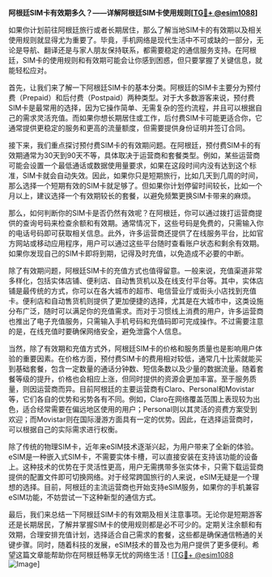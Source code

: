 **阿根廷SIM卡有效期多久？——详解阿根廷SIM卡使用规则[[TG💪+ @esim1088](https://t.me/s/esim1088)]**

如果你计划前往阿根廷旅行或者长期居住，那么了解当地SIM卡的有效期以及相关使用规则就显得尤为重要了。毕竟，手机网络是现代生活中不可或缺的一部分，无论是导航、翻译还是与家人朋友保持联系，都需要稳定的通信服务支持。在阿根廷，SIM卡的使用规则和有效期可能会让你感到困惑，但只要掌握了关键信息，就能轻松应对。

首先，让我们来了解一下阿根廷SIM卡的基本分类。阿根廷的SIM卡主要分为预付费（Prepaid）和后付费（Postpaid）两种类型。对于大多数游客来说，预付费SIM卡是最常用的选择，因为它操作简单、无需复杂的签约流程，并且可以根据自己的需求灵活充值。而如果你想长期居住或工作，后付费SIM卡可能更适合你，它通常提供更稳定的服务和更高的流量额度，但需要提供身份证明并签订合同。

接下来，我们重点探讨预付费SIM卡的有效期问题。在阿根廷，预付费SIM卡的有效期通常为30天到90天不等，具体取决于运营商和套餐类型。例如，某些运营商可能会设置一个最低通话或数据使用量要求，如果在这段时间内没有达到这个标准，SIM卡就会自动失效。因此，如果你只是短期旅行，比如几天到几周的时间，那么选择一个短期有效的SIM卡就足够了。但如果你计划停留时间较长，比如一个月以上，建议选择一个有效期较长的套餐，以避免频繁更换SIM卡带来的麻烦。

那么，如何判断你的SIM卡是否仍然有效呢？在阿根廷，你可以通过拨打运营商提供的查询号码来检查余额和有效期。通常情况下，这些号码是免费的，只需输入你的电话号码即可获取相关信息。此外，许多运营商还提供了在线服务平台，比如官方网站或移动应用程序，用户可以通过这些平台随时查看账户状态和剩余有效期。如果你发现自己的SIM卡即将到期，记得及时充值，以免造成不必要的中断。

除了有效期问题，阿根廷SIM卡的充值方式也值得留意。一般来说，充值渠道非常多样化，包括实体店铺、便利店、自动售货机以及在线支付平台等。其中，实体店铺是最传统的方式，你可以在各大城市的超市、电信营业厅或街头小店找到充值卡。便利店和自动售货机则提供了更加便捷的选择，尤其是在大城市中，这类设施分布广泛，随时可以满足你的充值需求。而对于习惯线上消费的用户，许多运营商也推出了电子充值服务，只需输入手机号码和充值码即可完成操作。不过需要注意的是，在线充值时要确保网络安全，避免泄露个人信息。

当然，除了有效期和充值方式外，阿根廷SIM卡的价格和服务质量也是影响用户体验的重要因素。在价格方面，预付费SIM卡的费用相对较低，通常几十比索就能买到基础套餐，包含一定数量的通话分钟数、短信条数以及少量的数据流量。随着套餐等级的提升，价格也会相应上涨，但同时提供的资源会更加丰富。至于服务质量，则因运营商而异。目前阿根廷的主要运营商有Claro、Personal和Movistar等，它们各自的优势和劣势各有不同。例如，Claro在网络覆盖范围上表现较为出色，适合经常需要在偏远地区使用的用户；Personal则以其灵活的资费方案受到欢迎；而Movistar则在国际漫游方面具有一定的优势。因此，在选择运营商时，可以根据自己的实际需求进行权衡。

除了传统的物理SIM卡，近年来eSIM技术逐渐兴起，为用户带来了全新的体验。eSIM是一种嵌入式SIM卡，不需要实体卡槽，可以直接安装在支持该功能的设备上。这种技术的优势在于灵活性更高，用户无需携带多张实体卡，只需下载运营商提供的配置文件即可切换网络。对于经常跨国旅行的人来说，eSIM无疑是一个理想的选择。目前，阿根廷的主流运营商也开始支持eSIM服务，如果你的手机兼容eSIM功能，不妨尝试一下这种新型的通信方式。

最后，我们来总结一下阿根廷SIM卡的有效期及相关注意事项。无论你是短期游客还是长期居民，了解并掌握SIM卡的使用规则都是必不可少的。定期关注余额和有效期，合理安排充值计划，选择适合自己需求的套餐，这些都是确保通信畅通的关键步骤。同时，随着科技的发展，eSIM技术的普及也为用户提供了更多便利。希望这篇文章能帮助你在阿根廷畅享无忧的网络生活！[[TG💪+ @esim1088](https://t.me/s/esim1088) ![Image](https://i.postimg.cc/4NQfJmqS/Snipaste-2025-05-13-00-14-12.png)]